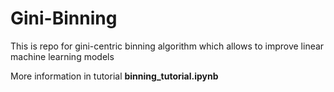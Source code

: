 # Gini-Binning

This is repo for gini-centric binning algorithm which allows to improve linear machine learning models

More information in tutorial **binning_tutorial.ipynb**
